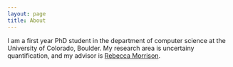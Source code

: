 ```yaml
---
layout: page
title: About
---
```


I am a first year PhD student in the department of computer science at the
University of Colorado, Boulder. My research area is uncertainy quantification, 
and my advisor is [Rebecca Morrison](https://www.colorado.edu/cs/rebecca-morrison).
